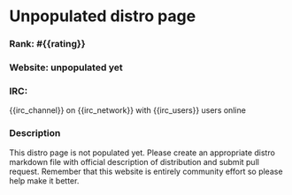 Unpopulated distro page
=======================

### Rank: #{{rating}}

### Website: unpopulated yet

### IRC:
{{irc_channel}} on {{irc_network}} with {{irc_users}} users online

### Description
This distro page is not populated yet. Please create an appropriate distro markdown file with official description of distribution and submit pull request.
Remember that this website is entirely community effort so please help make it better.
